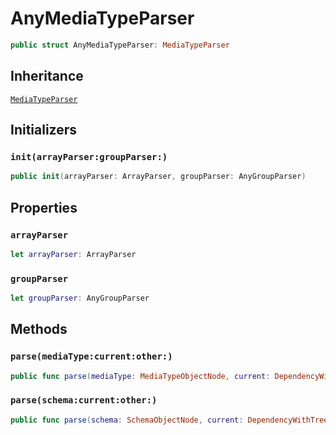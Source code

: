 # AnyMediaTypeParser

``` swift
public struct AnyMediaTypeParser: MediaTypeParser
```

## Inheritance

[`MediaTypeParser`](./Docs/MediaTypeParser)

## Initializers

### `init(arrayParser:groupParser:)`

``` swift
public init(arrayParser: ArrayParser, groupParser: AnyGroupParser)
```

## Properties

### `arrayParser`

``` swift
let arrayParser: ArrayParser
```

### `groupParser`

``` swift
let groupParser: AnyGroupParser
```

## Methods

### `parse(mediaType:current:other:)`

``` swift
public func parse(mediaType: MediaTypeObjectNode, current: DependencyWithTree, other: [DependencyWithTree]) throws -> DataModel
```

### `parse(schema:current:other:)`

``` swift
public func parse(schema: SchemaObjectNode, current: DependencyWithTree, other: [DependencyWithTree]) throws -> DataModel.PossibleType
```
